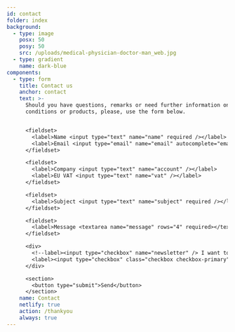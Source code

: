 ```yaml
---
id: contact
folder: index
background:
  - type: image
    posx: 50
    posy: 50
    src: /uploads/medical-physician-doctor-man_web.jpg
  - type: gradient
    name: dark-blue
components:
  - type: form
    title: Contact us
    anchor: contact
    text: >-
      Should you have questions, remarks or need further information on any
      conditions or products, please, use the form below.


      <fieldset>
        <label>Name <input type="text" name="name" required /></label>   
        <label>Email <input type="email" name="email" autocomplete="email" required /></label>
      </fieldset>

      <fieldset>
        <label>Company <input type="text" name="account" /></label>   
        <label>EU VAT <input type="text" name="vat" /></label>
      </fieldset>

      <fieldset>
        <label>Subject <input type="text" name="subject" required /></label>
      </fieldset>

      <fieldset>
        <label>Message <textarea name="message" rows="4" required></textarea></label>
      </fieldset>

      <div>
        <!--label><input type="checkbox" name="newsletter" /> I want to subscribe to the newsletter</label><br><br-->
        <label><input type="checkbox" class="checkbox checkbox-primary" name="privacy" required /> I've read and accept the <a href="/privacy-policy" target="_blank">privacy policy</a>.</label><br><br>
      </div>

      <section>
        <button type="submit">Send</button>
      </section>
    name: Contact
    netlify: true
    action: /thankyou
    always: true
---
```


